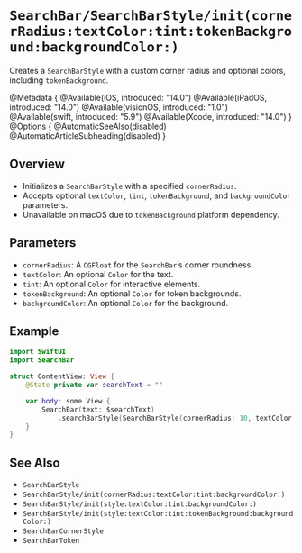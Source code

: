 # ``SearchBar/SearchBarStyle/init(cornerRadius:textColor:tint:tokenBackground:backgroundColor:)``

Creates a `SearchBarStyle` with a custom corner radius and optional colors, including `tokenBackground`.

@Metadata {
    @Available(iOS, introduced: "14.0")
    @Available(iPadOS, introduced: "14.0")
    @Available(visionOS, introduced: "1.0")
    @Available(swift, introduced: "5.9")
    @Available(Xcode, introduced: "14.0")
}
@Options {
    @AutomaticSeeAlso(disabled)
    @AutomaticArticleSubheading(disabled)
}

## Overview

- Initializes a `SearchBarStyle` with a specified `cornerRadius`.
- Accepts optional `textColor`, `tint`, `tokenBackground`, and `backgroundColor` parameters.
- Unavailable on macOS due to `tokenBackground` platform dependency.

## Parameters

- `cornerRadius`: A `CGFloat` for the `SearchBar`’s corner roundness.
- `textColor`: An optional `Color` for the text.
- `tint`: An optional `Color` for interactive elements.
- `tokenBackground`: An optional `Color` for token backgrounds.
- `backgroundColor`: An optional `Color` for the background.

## Example

```swift
import SwiftUI
import SearchBar

struct ContentView: View {
    @State private var searchText = ""

    var body: some View {
        SearchBar(text: $searchText)
            .searchBarStyle(SearchBarStyle(cornerRadius: 10, textColor: .red, tint: .blue, tokenBackground: .green, backgroundColor: .gray))
    }
}
```

## See Also

- ``SearchBarStyle``
- ``SearchBarStyle/init(cornerRadius:textColor:tint:backgroundColor:)``
- ``SearchBarStyle/init(style:textColor:tint:backgroundColor:)``
- ``SearchBarStyle/init(style:textColor:tint:tokenBackground:backgroundColor:)``
- ``SearchBarCornerStyle``
- ``SearchBarToken``
